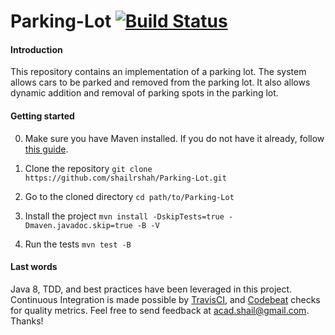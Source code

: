 # Parking-Lot [![Build Status](https://travis-ci.org/shailrshah/Parking-Lot.svg?branch=master)](https://travis-ci.org/shailrshah/Parking-Lot)

#### Introduction
This repository contains an implementation of a parking lot. The system allows cars to be parked and removed from the parking lot. It also allows dynamic addition and removal of parking spots in the parking lot.

#### Getting started
0. Make sure you have Maven installed. If you do not have it already, follow [this guide](https://www.mkyong.com/maven/how-to-install-maven-in-windows/). 

1. Clone the repository
`git clone https://github.com/shailrshah/Parking-Lot.git`

2. Go to the cloned directory
`cd path/to/Parking-Lot`

3. Install the project
`mvn install -DskipTests=true -Dmaven.javadoc.skip=true -B -V`

4. Run the tests
`mvn test -B`

#### Last words
Java 8, TDD, and best practices have been leveraged in this project. Continuous Integration is made possible by [TravisCI](https://travis-ci.org/shailrshah/Parking-Lot), and [Codebeat](https://codebeat.co/projects/github-com-shailrshah-parking-lot-master/) checks for quality metrics. Feel free to send feedback at acad.shail@gmail.com. Thanks!
